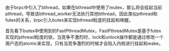 由于brpc中引入了bthread，如果在bthread中使用了mutex，那么将会挂起当前pthread，导致该bthread_worker无法执行其他bthread，因此类似pthread和futex的关系，brpc引入butex来实现bthread粒度的挂起和唤醒。

首先看下butex中使用到的FastPthreadMutex，FastPthreadMutex是基于futex实现的pthread粒度的锁，当竞争不激烈时，lock和unlock操作都是通过修改一个用户态的atomic来实现，只有当竞争激烈的时候才会陷入内核进行挂起和wake。

